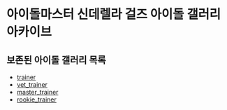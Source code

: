 # 아이돌마스터 신데렐라 걸즈 아이돌 갤러리 아카이브
## 보존된 아이돌 갤러리 목록
* [trainer](idols/trainer)
* [vet_trainer](idols/vet_trainer)
* [master_trainer](idols/master_trainer)
* [rookie_trainer](idols/rookie_trainer)
